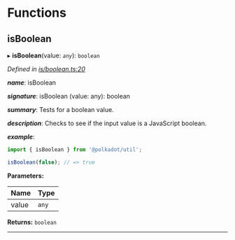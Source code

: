 

# Functions

<a id="isboolean"></a>

##  isBoolean

▸ **isBoolean**(value: *`any`*): `boolean`

*Defined in [is/boolean.ts:20](https://github.com/polkadot-js/common/blob/33f3ed5/packages/util/src/is/boolean.ts#L20)*

*__name__*: isBoolean

*__signature__*: isBoolean (value: any): boolean

*__summary__*: Tests for a boolean value.

*__description__*: Checks to see if the input value is a JavaScript boolean.

*__example__*:   

```javascript
import { isBoolean } from '@polkadot/util';

isBoolean(false); // => true
```

**Parameters:**

| Name | Type |
| ------ | ------ |
| value | `any` |

**Returns:** `boolean`

___

